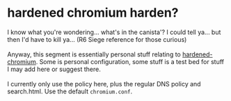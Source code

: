 # hardened chromium harden?

I know what you're wondering... what's in the canista'? I could tell ya... but then I'd have to kill ya... (R6 Siege reference for those curious)
\
\
Anyway, this segment is essentially personal stuff relating to [hardened-chromium](https://github.com/secureblue/hardened-chromium/). Some is personal configuration, some stuff is a test bed for stuff I may add here or suggest there.
\
\
I currently only use the policy here, plus the regular DNS policy and search.html. Use the default `chromium.conf`.